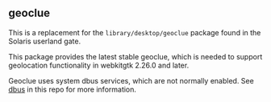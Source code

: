 ## geoclue

This is a replacement for the `library/desktop/geoclue` package found
in the Solaris userland gate.

This package provides the latest stable geoclue, which is needed to
support geolocation functionality in webkitgtk 2.26.0 and later.

Geoclue uses system dbus services, which are not normally enabled.
See [dbus](../dbus/) in this repo for more information.
